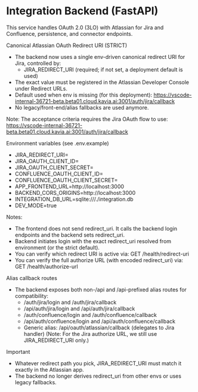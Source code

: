 # Integration Backend (FastAPI)

This service handles OAuth 2.0 (3LO) with Atlassian for Jira and Confluence, persistence, and connector endpoints.

Canonical Atlassian OAuth Redirect URI (STRICT)
- The backend now uses a single env-driven canonical redirect URI for Jira, controlled by:
  - JIRA_REDIRECT_URI (required; if not set, a deployment default is used)
- The exact value must be registered in the Atlassian Developer Console under Redirect URLs.
- Default used when env is missing (for this deployment):
  https://vscode-internal-36721-beta.beta01.cloud.kavia.ai:3001/auth/jira/callback
- No legacy/front-end/alias fallbacks are used anymore.

Note: The acceptance criteria requires the Jira OAuth flow to use:
https://vscode-internal-36721-beta.beta01.cloud.kavia.ai:3001/auth/jira/callback

Environment variables (see .env.example)
- JIRA_REDIRECT_URI=
- JIRA_OAUTH_CLIENT_ID=
- JIRA_OAUTH_CLIENT_SECRET=
- CONFLUENCE_OAUTH_CLIENT_ID=
- CONFLUENCE_OAUTH_CLIENT_SECRET=
- APP_FRONTEND_URL=http://localhost:3000
- BACKEND_CORS_ORIGINS=http://localhost:3000
- INTEGRATION_DB_URL=sqlite:///./integration.db
- DEV_MODE=true

Notes:
- The frontend does not send redirect_uri. It calls the backend login endpoints and the backend sets redirect_uri.
- Backend initiates login with the exact redirect_uri resolved from environment (or the strict default).
- You can verify which redirect URI is active via:
  GET /health/redirect-uri
- You can verify the full authorize URL (with encoded redirect_uri) via:
  GET /health/authorize-url

Alias callback routes
- The backend exposes both non-/api and /api-prefixed alias routes for compatibility:
  - /auth/jira/login and /auth/jira/callback
  - /api/auth/jira/login and /api/auth/jira/callback
  - /auth/confluence/login and /auth/confluence/callback
  - /api/auth/confluence/login and /api/auth/confluence/callback
  - Generic alias: /api/oauth/atlassian/callback (delegates to Jira handler)
    (Note: For the Jira authorize URL, we still use JIRA_REDIRECT_URI only.)

Important
- Whatever redirect path you pick, JIRA_REDIRECT_URI must match it exactly in the Atlassian app.
- The backend no longer derives redirect_uri from other envs or uses legacy fallbacks.
